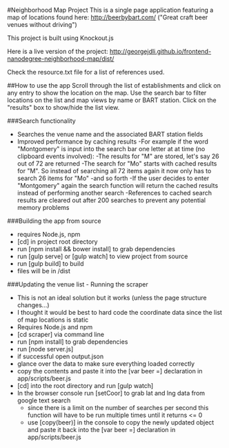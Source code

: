 #Neighborhood Map Project
This is a single page application featuring a map of locations found
here: http://beerbybart.com/ ("Great craft beer venues without driving")

This project is built using Knockout.js

Here is a live version of the project: 
http://georgejdli.github.io/frontend-nanodegree-neighborhood-map/dist/

Check the resource.txt file for a list of references used.

##How to use the app
Scroll through the list of establishments and click on any entry to show the location on the map. Use the search bar to filter locations on the list and map views by name or BART station. Click on the "results" box to show/hide the list view.

###Search functionality
- Searches the venue name and the associated BART station fields
- Improved performance by caching results
	-For example if the word "Montgomery" is input into the search bar one
	 	letter at at time (no clipboard events involved):
		-The results for "M" are stored, let's say 26 out of 72 are 
		returned
		-The search for "Mo" starts with cached results for "M". So 
		instead of searching all 72 items again it now only has to search
		26 items for "Mo"
		-and so forth
	-If the user decides to enter "Montgomery" again the search function 
		will return the cached results instead of performing another search
	-References to cached search results are cleared out after 200
		searches to prevent any potential memory problems

###Building the app from source
- requires Node.js, npm
- [cd] in project root directory
- run [npm install && bower install] to grab dependencies
- run [gulp serve] or [gulp watch] to view project from source
- run [gulp build] to build
- files will be in /dist

###Updating the venue list - Running the scraper
- This is not an ideal solution but it works (unless the page structure changes...)
- I thought it would be best to hard code the coordinate data since the list of map locations is static
- Requires Node.js and npm
- [cd scraper] via command line
- run [npm install] to grab dependencies
- run [node server.js]
- if successful open output.json
- glance over the data to make sure everything loaded correctly
- copy the contents and paste it into the [var beer =] declaration in app/scripts/beer.js
- [cd] into the root directory and run [gulp watch]
- In the browser console run [setCoor] to grab lat and lng data from google text search
	- since there is a limit on the number of searches per second this function will have to be run multiple times until it returns <= 0
	- use [copy(beer)] in the console to copy the newly updated object and paste it back into the [var beer =] declaration in app/scripts/beer.js